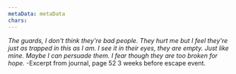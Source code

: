 ```yaml
---
metaData: metaData
chars: 
---
```


*The guards, I don't think they're bad people. They hurt me but I feel they're just as trapped in this as I am. I see it in their eyes, they are empty. Just like mine.*
*Maybe I can persuade them. I fear though they are too broken for hope.*
-Excerpt from journal, page 52
3 weeks before escape event.